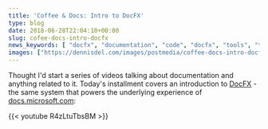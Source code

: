 ```yaml
---
title: 'Coffee & Docs: Intro to DocFX'
type: blog
date: 2018-06-28T22:04:10+00:00
slug: cofee-docs-intro-docfx
news_keywords: [ "docfx", "documentation", "code", "docfx", "tools", "tech" ]
images: ["https://dennisdel.com/images/postmedia/coffee-docs-intro-docfx/heading.png"]
---
```


Thought I'd start a series of videos talking about documentation and anything related to it. Today's installment covers an introduction to [DocFX](https://dotnet.github.io/docfx/) - the same system that powers the underlying experience of [docs.microsoft.com](https://docs.microsoft.com):

{{< youtube R4zLtuTbsBM >}}